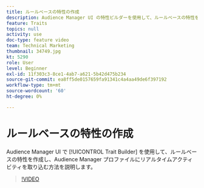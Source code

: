 ```yaml
---
title: ルールベースの特性の作成
description: Audience Manager UI の特性ビルダーを使用して、ルールベースの特性を作成し、Audience Manager プロファイルにリアルタイムアクティビティを取り込む方法を説明します。
feature: Traits
topics: null
activity: use
doc-type: feature video
team: Technical Marketing
thumbnail: 34749.jpg
kt: 5290
role: User
level: Beginner
exl-id: 11f303c3-8ce1-4ab7-a621-5b42d475b234
source-git-commit: ea8ff5de0157659fa91341c4a4aa49de6f397192
workflow-type: tm+mt
source-wordcount: '60'
ht-degree: 0%

---
```


# ルールベースの特性の作成

Audience Manager UI で [!UICONTROL Trait Builder] を使用して、ルールベースの特性を作成し、Audience Manager プロファイルにリアルタイムアクティビティを取り込む方法を説明します。

>[!VIDEO](https://video.tv.adobe.com/v/38122/?quality=12&learn=on&captions=jpn)
